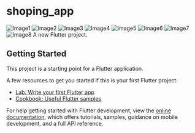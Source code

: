 # shoping_app
![Image1](shoppingapp/image6.jpg)
![Image2](Image2.JPG)
![Image3](Image3.JPG)
![Image4](Image4.JPG)
![Image5](Image5.JPG)
![Image6](Image6.JPG)
![Image7](Image7.JPG)
![Image8](Image8.JPG)
A new Flutter project.

## Getting Started

This project is a starting point for a Flutter application.

A few resources to get you started if this is your first Flutter project:

- [Lab: Write your first Flutter app](https://docs.flutter.dev/get-started/codelab)
- [Cookbook: Useful Flutter samples](https://docs.flutter.dev/cookbook)

For help getting started with Flutter development, view the
[online documentation](https://docs.flutter.dev/), which offers tutorials,
samples, guidance on mobile development, and a full API reference.

